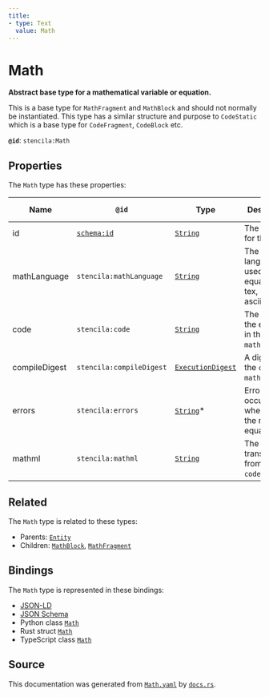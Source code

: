 ```yaml
---
title:
- type: Text
  value: Math
---
```


# Math

**Abstract base type for a mathematical variable or equation.**

This is a base type for `MathFragment` and `MathBlock` and should not
normally be instantiated.
This type has a similar structure and purpose to `CodeStatic` which is a base type
for `CodeFragment`, `CodeBlock` etc.


**`@id`**: `stencila:Math`

## Properties

The `Math` type has these properties:

| Name          | `@id`                                | Type                                                                                  | Description                                                    | Inherited from                                                      |
| ------------- | ------------------------------------ | ------------------------------------------------------------------------------------- | -------------------------------------------------------------- | ------------------------------------------------------------------- |
| id            | [`schema:id`](https://schema.org/id) | [`String`](https://stencila.dev/docs/reference/schema/data/string)                    | The identifier for this item                                   | [`Entity`](https://stencila.dev/docs/reference/schema/other/entity) |
| mathLanguage  | `stencila:mathLanguage`              | [`String`](https://stencila.dev/docs/reference/schema/data/string)                    | The language used for the equation e.g tex, mathml, asciimath. | [`Math`](https://stencila.dev/docs/reference/schema/math/math)      |
| code          | `stencila:code`                      | [`String`](https://stencila.dev/docs/reference/schema/data/string)                    | The code of the equation in the `mathLanguage`.                | [`Math`](https://stencila.dev/docs/reference/schema/math/math)      |
| compileDigest | `stencila:compileDigest`             | [`ExecutionDigest`](https://stencila.dev/docs/reference/schema/flow/execution-digest) | A digest of the `code` and `mathLanguage`.                     | [`Math`](https://stencila.dev/docs/reference/schema/math/math)      |
| errors        | `stencila:errors`                    | [`String`](https://stencila.dev/docs/reference/schema/data/string)*                   | Errors that occurred when parsing the math equation.           | [`Math`](https://stencila.dev/docs/reference/schema/math/math)      |
| mathml        | `stencila:mathml`                    | [`String`](https://stencila.dev/docs/reference/schema/data/string)                    | The MathML transpiled from the `code`.                         | [`Math`](https://stencila.dev/docs/reference/schema/math/math)      |

## Related

The `Math` type is related to these types:

- Parents: [`Entity`](https://stencila.dev/docs/reference/schema/other/entity)
- Children: [`MathBlock`](https://stencila.dev/docs/reference/schema/math/math-block), [`MathFragment`](https://stencila.dev/docs/reference/schema/math/math-fragment)

## Bindings

The `Math` type is represented in these bindings:

- [JSON-LD](https://stencila.dev/Math.jsonld)
- [JSON Schema](https://stencila.dev/Math.schema.json)
- Python class [`Math`](https://github.com/stencila/stencila/blob/main/python/stencila/types/math.py)
- Rust struct [`Math`](https://github.com/stencila/stencila/blob/main/rust/schema/src/types/math.rs)
- TypeScript class [`Math`](https://github.com/stencila/stencila/blob/main/typescript/src/types/Math.ts)

## Source

This documentation was generated from [`Math.yaml`](https://github.com/stencila/stencila/blob/main/schema/Math.yaml) by [`docs.rs`](https://github.com/stencila/stencila/blob/main/rust/schema-gen/src/docs.rs).